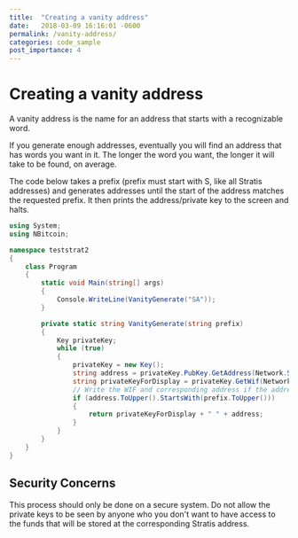 ```yaml
---
title:  "Creating a vanity address"
date:   2018-03-09 16:16:01 -0600
permalink: /vanity-address/
categories: code_sample
post_importance: 4
---
```


# Creating a vanity address

A vanity address is the name for an address that starts with a recognizable word.

If you generate enough addresses, eventually you will find an address that has words you want in it. The longer the word you want, the longer it will take to be found, on average.

The code below takes a prefix (prefix must start with S, like all Stratis addresses) and generates addresses until the start of the address matches the requested prefix. It then prints the address/private key to the screen and halts.

```cs
using System;
using NBitcoin;

namespace teststrat2
{
    class Program
    {
        static void Main(string[] args)
        {
            Console.WriteLine(VanityGenerate("SA"));
        }

        private static string VanityGenerate(string prefix)
        {
            Key privateKey;
            while (true)
            {
                privateKey = new Key();
                string address = privateKey.PubKey.GetAddress(Network.StratisMain).ToString();
                string privateKeyForDisplay = privateKey.GetWif(Network.StratisMain).ToWif();
                // Write the WIF and corresponding address if the address matches the desired format
                if (address.ToUpper().StartsWith(prefix.ToUpper()))
                {
                    return privateKeyForDisplay + " " + address;
                }
            }
        }
    }
}
```

## Security Concerns

This process should only be done on a secure system. Do not allow the private keys to be seen by anyone who you don't want to have access to the funds that will be stored at the corresponding Stratis address.